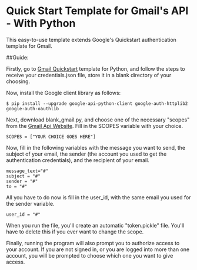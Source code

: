 # Quick Start Template for Gmail's API - With Python

This easy-to-use template extends Google's Quickstart authentication template for Gmail.

##Guide:

Firstly, go to [Gmail Quickstart](https://developers.google.com/gmail/api/quickstart/python) template for Python, and follow the
steps to receive your credentials.json file, store it in a blank directory of your choosing.

Now, install the Google client library as follows:

```
$ pip install --upgrade google-api-python-client google-auth-httplib2 google-auth-oauthlib
```
Next, download blank_gmail.py, and choose one of the necessary "scopes" from the [Gmail Api Website](https://developers.google.com/gmail/api/auth/scopes).
Fill in the SCOPES variable with your choice.

```python3
SCOPES = ["YOUR CHOICE GOES HERE"]
```

Now, fill in the following variables with the message you want to send, the subject of your email, the sender (the account you used
to get the authentication credentials), and the recipient of your email.

```python3
message_text="#"
subject = "#"
sender = "#"
to = "#"
```

All you have to do now is fill in the user_id, with the same email you used for the sender variable.

```python3
user_id = "#"
```

When you run the file, you'll create an automatic "token.pickle" file. You'll have to delete this if you ever want to change the scope.

Finally, running the program will also prompt you to authorize access to your account. If you are not signed in, or you are logged
into more than one account, you will be prompted to choose which one you want to give access.
